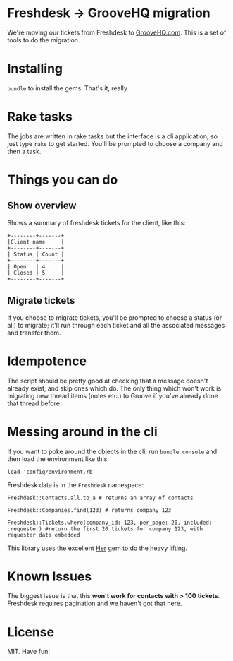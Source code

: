 # Freshdesk -> GrooveHQ migration
We're moving our tickets from Freshdesk to [GrooveHQ.com](http://www.groovehq.com). This is a set of tools to do the migration.

# Installing
`bundle` to install the gems. That's it, really.


# Rake tasks
The jobs are written in rake tasks but the interface is a cli application, so just type `rake` to get started. You'll be prompted to choose a company and then a task.



# Things you can do
## Show overview
Shows a summary of freshdesk tickets for the client, like this: 
```
+--------+-------+
|Client name     |
+--------+-------+
| Status | Count |
+--------+-------+
| Open   | 4     |
| Closed | 5     |
+--------+-------+
```

## Migrate tickets
If you choose to migrate tickets, you'll be prompted to choose a status (or all) to migrate; it'll run through each ticket and all the associated messages and transfer them.

# Idempotence
The script should be pretty good at checking that a message doesn't already exist, and skip ones which do. The only thing which won't work is migrating new thread items (notes etc.) to Groove if you've already done that thread before.

# Messing around in the cli
If you want to poke around the objects in the cli, run `bundle console` and then load the environment like this:

`load 'config/environment.rb'`

Freshdesk data is in the `Freshdesk` namespace:

```
Freshdesk::Contacts.all.to_a # returns an array of contacts

Freshdesk::Companies.find(123) # returns company 123

Freshdesk::Tickets.where(company_id: 123, per_page: 20, included: :requester) #return the first 20 tickets for company 123, with requester data embedded
```

This library uses the excellent [Her](https://github.com/remiprev/her) gem to do the heavy lifting.

# Known Issues
The biggest issue is that this __won't work for contacts with > 100 tickets__. Freshdesk requires pagination and we haven't got that here.
 
 # License
 MIT. Have fun!
